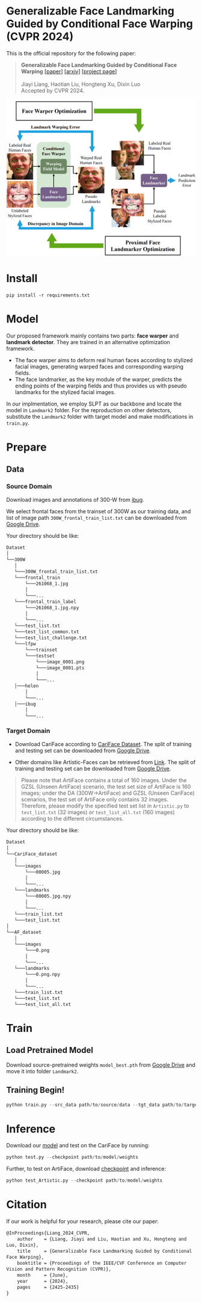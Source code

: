 # Generalizable Face Landmarking Guided by Conditional Face Warping (CVPR 2024)
This is the official repository for the following paper:

>**Generalizable Face Landmarking Guided by Conditional Face Warping**  [[paper]](https://openaccess.thecvf.com/content/CVPR2024/html/Liang_Generalizable_Face_Landmarking_Guided_by_Conditional_Face_Warping_CVPR_2024_paper.html) [[arxiv]](https://arxiv.org/abs/2404.12322) [[project page]](https://plustwo0.github.io/project-face-landmarker/)<br>
 <br>Jiayi Liang, Haotian Liu, Hongteng Xu, Dixin Luo<br>
 Accepted by CVPR 2024.


![Scheme](/assets/scheme.png "Learning Scheme")

# Install

```commandline
pip install -r requirements.txt
```

# Model
Our proposed framework mainly contains two parts: **face warper** and **landmark detector**. 
They are trained in an alternative optimization framework. 
- The face warper aims to deform real human faces according to stylized facial images, generating warped faces and corresponding warping fields. 
- The face landmarker, as the key module of the warper, predicts the ending points of the warping fields and thus provides us with pseudo landmarks for the stylized facial images. 

In our implmentation, we employ SLPT as our backbone and locate the model in ```Landmark2``` folder. 
For the reproduction on other detectors, substitute the ```Landmark2``` folder with target model and make modifications in ```train.py```.

# Prepare

## Data


### Source Domain
Download images and annotations of 300-W from [ibug](https://ibug.doc.ic.ac.uk/resources/300-W/).

We select frontal faces from the trainset of 300W as our training data, and list of image path ```300W_frontal_train_list.txt``` can be downloaded from [Google Drive](https://drive.google.com/drive/folders/1LPYKxb2e-7a7Ovy2tPBPKad74HxxGZRG?usp=sharing).

Your directory should be like:
   ```
   Dataset
   │
   └──300W
      │
      └───300W_frontal_train_list.txt
      └───frontal_train
          └───261068_1.jpg
          │
          └───...
      └───frontal_train_label
          └───261068_1.jpg.npy
          │
          └───...
      └───test_list.txt
      └───test_list_common.txt
      └───test_list_challenge.txt
      └───lfpw
          └───trainset
          └───testset
              └───image_0001.png
              └───image_0001.pts
              │
              └───...
      │───helen
          │
          └───...
      │───ibug
          │
          └───...

   ```

### Target Domain
- Download CariFace according to [CariFace Dataset](https://github.com/Juyong/CaricatureFace).
The split of training and testing set can be downloaded from [Google Drive](https://drive.google.com/drive/folders/1_oQhYCOJastWGhy6tFDUEivgj5GMLUCe?usp=sharing).

- Other domains like Artistic-Faces can be retrieved from [Link](https://github.com/papulke/face-of-art). 
The split of training and testing set can be downloaded from [Google Drive](https://drive.google.com/drive/folders/1XN8_DfrbT7rfWbxx0oHpzqXOpGPCWcn7?usp=sharing).
> Please note that ArtiFace contains a total of 160 images. Under the GZSL (Unseen ArtiFace) scenario, the test set size of ArtiFace is 160 images; under the DA (300W->ArtiFace) and GZSL (Unseen CariFace) scenarios, the test set of ArtiFace only contains 32 images. <br> Therefore, please modify the specified test set list in ```Artistic.py``` to ```test_list.txt``` (32 images) or ```test_list_all.txt``` (160 images) according to the different circumstances.

Your directory should be like:
   ```
   Dataset
   │
   └──CariFace_dataset
      │
      └───images
          └───00005.jpg
          │
          └───...
      └───landmarks
          └───00005.jpg.npy
          │
          └───...
      └───train_list.txt
      └───test_list.txt
   │
   └──AF_dataset
      │
      └───images
          └───0.png
          │
          └───...
      └───landmarks
          └───0.png.npy
          │
          └───...
      └───train_list.txt
      └───test_list.txt
      └───test_list_all.txt
   ```

# Train

## Load Pretrained Model
Download source-pretrained weights ```model_best.pth``` from [Google Drive](https://drive.google.com/drive/folders/1a-9oT2GB-IthCeJbnoLbn1kp7uJyzkMi?usp=sharing) and move it into folder ```Landmark2```.


## Training Begin!
 
```python
python train.py --src_data path/to/source/data --tgt_data path/to/target/data --pretrain_path path/to/pretrained/checkpoint
```


# Inference
Download our [model](https://drive.google.com/drive/folders/1a-9oT2GB-IthCeJbnoLbn1kp7uJyzkMi?usp=sharing) and test on the CariFace by running:
```python
python test.py --checkpoint path/to/model/weights
```

Further, to test on ArtiFace, download [checkpoint](https://drive.google.com/drive/folders/1a-9oT2GB-IthCeJbnoLbn1kp7uJyzkMi?usp=sharing) and inference:
```python
python test_Artistic.py --checkpoint path/to/model/weights
```

# Citation
If our work is helpful for your research, please cite our paper:
```
@InProceedings{Liang_2024_CVPR,
    author    = {Liang, Jiayi and Liu, Haotian and Xu, Hongteng and Luo, Dixin},
    title     = {Generalizable Face Landmarking Guided by Conditional Face Warping},
    booktitle = {Proceedings of the IEEE/CVF Conference on Computer Vision and Pattern Recognition (CVPR)},
    month     = {June},
    year      = {2024},
    pages     = {2425-2435}
}
```
